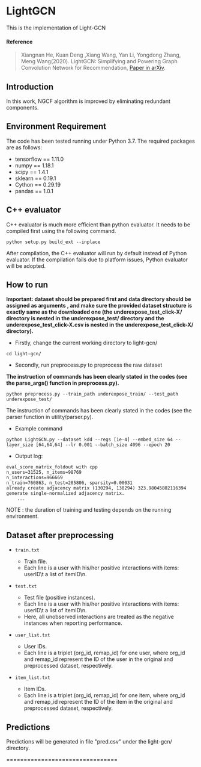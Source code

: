 # LightGCN
This is the implementation of Light-GCN

#### Reference
> Xiangnan He, Kuan Deng ,Xiang Wang, Yan Li, Yongdong Zhang, Meng Wang(2020). LightGCN: Simplifying and Powering Graph Convolution Network for Recommendation, [Paper in arXiv](https://arxiv.org/abs/2002.02126).


## Introduction
In this work, NGCF algorithm is improved by eliminating redundant components.

## Environment Requirement
The code has been tested running under Python 3.7. The required packages are as follows:
* tensorflow == 1.11.0
* numpy == 1.18.1
* scipy == 1.4.1
* sklearn == 0.19.1
* Cython == 0.29.19
* pandas == 1.0.1

## C++ evaluator
C++ evaluator is much more efficient than python evaluator. It needs to be compiled first using the following command. 
```
python setup.py build_ext --inplace
```
After compilation, the C++ evaluator will run by default instead of Python evaluator. If the compilation fails due to platform issues, Python evaluator will be adopted.

## How to run
**Important: dataset should be prepared first and data directory should be assigned as arguments
, and make sure the provided dataset structure is exactly same as the downloaded one
 (the underexpose_test_click-X/ directory is nested in the underexpose_test/ directory
  and the underexpose_test_click-X.csv is nested in the underexpose_test_click-X/ directory).**

- Firstly, change the current working directory to light-gcn/
```
cd light-gcn/
```

- Secondly, run preprocess.py to preprocess the raw dataset

**The instruction of commands has been clearly stated in the codes (see the parse_args() function in preprocess.py).**

```
python preprocess.py --train_path underexpose_train/ --test_path underexpose_test/
```

The instruction of commands has been clearly stated in the codes (see the parser function in utility/parser.py).

- Example command
```
python LightGCN.py --dataset kdd --regs [1e-4] --embed_size 64 --layer_size [64,64,64] --lr 0.001 --batch_size 4096 --epoch 20
```

* Output log:
```
eval_score_matrix_foldout with cpp
n_users=31525, n_items=98769
n_interactions=966669
n_train=760863, n_test=205806, sparsity=0.00031
already create adjacency matrix (130294, 130294) 323.98045802116394
generate single-normalized adjacency matrix.
    ...
```
NOTE : the duration of training and testing depends on the running environment.

## Dataset after preprocessing
* `train.txt`
  * Train file.
  * Each line is a user with his/her positive interactions with items: userID\t a list of itemID\n.

* `test.txt`
  * Test file (positive instances).
  * Each line is a user with his/her positive interactions with items: userID\t a list of itemID\n.
  * Here, all unobserved interactions are treated as the negative instances when reporting performance.
  
* `user_list.txt`
  * User IDs.
  * Each line is a triplet (org_id, remap_id) for one user, where org_id and remap_id represent the ID of the user in the original and preprocessed dataset, respectively.
  
* `item_list.txt`
  * Item IDs.
  * Each line is a triplet (org_id, remap_id) for one item, where org_id and remap_id represent the ID of the item in the original and preprocessed dataset, respectively.
  
## Predictions
Predictions will be generated in file "pred.csv" under the light-gcn/ directory.

================================
